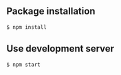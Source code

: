 ## Package installation
```bash
$ npm install
```

## Use development server

```bash
$ npm start
```
